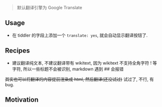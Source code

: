 <!-- plugin template readme -->

> 默认翻译引擎为 Google Translate

## Usage

- 在 tiddler 的字段上添加一个 `translate: yes`, 就会自动显示翻译按钮了.

## Recipes

- 建议翻译纯文本, 不建议翻译带有 wikitext, 因为 wikitext 不支持全角字符 ! 等字符, 所以一些标题不会被识别, markdown 遇到 ## 会报错

~~其实也可以将翻译的内容提前渲染成 html, 然后翻译(还没试过)~~ 试过了, 不行, 有 bug.

## Motivation

<!-- your plugin motivation, or why you write this plugin -->
